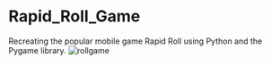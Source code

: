 # Rapid_Roll_Game
Recreating the popular mobile game Rapid Roll using Python and the Pygame library.
![rollgame](https://github.com/jayeshmuley10/Rapid_Roll_Game/assets/115483595/cdaa11b2-9363-4f8e-bcc5-b43dce89a10c)
